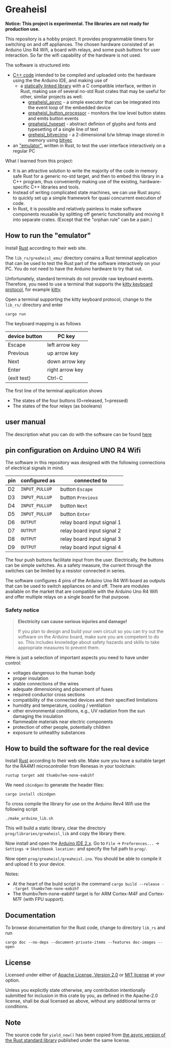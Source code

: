 # Greaheisl

**Notice: This project is experimental. The libraries are not ready for production use.**

This repository is a hobby project. It provides programmable timers for switching on and off appliances. The chosen hardware consisted of an Arduino Uno R4 Wifi, a board with relays, and some push buttons for user interaction.
So far the wifi capability of the hardware is not used.

The software is structured into 
* [C++ code](prog/greaheisl/greaheisl.ino) intended to be compiled and uploaded onto the hardware using the the Arduino IDE, and making use of
  * a [statically linked library](lib_rs/greaheisl_lib/) with a C compatible interface, written in Rust, making use of several no-std Rust crates that may be useful for other, similar projects as well:
    * [greaheisl_async](lib_rs/greaheisl_async/) - a simple executor that can be integrated into the event loop of the embedded device
    * [greaheisl_button_processor](lib_rs/greaheisl_button_processor/) - monitors the low level button states and emits button events
    * [greaheisl_typeset](lib_rs/greaheisl_typeset/) - abstract definion of glyphs and fonts and typesetting of a single line of text
    * [greheisl_bitvecimg](lib_rs/greaheisl_bitvecimg/) - a 2-dimensional b/w bitmap image stored in memory using [bitvec](https://github.com/ferrilab/bitvec)
* an ["emulator"](lib_rs/greaheisl_emu/), written in Rust, to test the user interface interactively on a regular PC 

What I learned from this project:
* It is an attractive solution to write the majority of the code in memory safe Rust for a generic no-std target, and then to embed this library in a C++ program, thus conveniently making use of the existing, hardware-specific C++ libraries and tools.
* Instead of writing complicated state machines, we can use Rust async to quickly set up a simple framework for quasi concurrent execution of code. 
* In Rust, it is possible and relatively painless to make software components reusable by splitting off generic functionality and moving it into separate crates. (Except that the "orphan rule" can be a pain.)

## How to run the "emulator" 

Install [Rust](https://www.rust-lang.org/) according to their web site.

The `lib_rs/greaheisl_emu/` directory conains a Rust terminal application that can be used to test the Rust part of the software interactively on your PC. You do not need to have the Arduino hardware to try that out. 

Unfortunately,  standard terminals do not provide raw keyboard events. Therefore, you need to use a terminal that supports the [kitty keyboard protocol](https://sw.kovidgoyal.net/kitty/keyboard-protocol/), for example [kitty](https://sw.kovidgoyal.net/kitty/).

Open a terminal supporting the kitty keyboard protocol, change to the `lib_rs/` directory and enter

```
cargo run
```

The keyboard mapping is as follows

device button | PC key 
--------------|-----------------
Escape        | left arrow key
Previous      | up arrow key
Next          | down arrow key
Enter         | right arrow key
(exit test)   | Ctrl-C

The first line of the terminal application shows
* The states of the four buttons (0=released, 1=pressed)
* The states of the four relays (as booleans)

## user manual  

The description what you can do with the software can be found [here](./user_manual.md)

## pin configuration on Arduino UNO R4 Wifi

The software in this repository was designed with the following connections of electrical signals in mind.

pin | configured as  | connected to
----|----------------|----------------------------
D2  | `INPUT_PULLUP` | button `Escape`
D3  | `INPUT_PULLUP` | button `Previous`
D4  | `INPUT_PULLUP` | button `Next`
D5  | `INPUT_PULLUP` | button `Enter`
D6  | `OUTPUT`       | relay board input signal 1
D7  | `OUTPUT`       | relay board input signal 2
D8  | `OUTPUT`       | relay board input signal 3
D9  | `OUTPUT`       | relay board input signal 4

The four push buttons facilitate input from the user.  Electrically, the buttons can be simple switches. As a safety measure, the current through the switches can be limited by a resistor connected in series.

The software configures 4 pins of the Arduino Uno R4 Wifi board as outputs that can be used to switch appliances on and off. There are modules available on the market that are compatible with the Arduino Uno R4 Wifi and offer multiple relays on a single board for that purpose.

### Safety notice

> **Electricity can cause serious injuries and damage!**
> 
> If you plan to design and build your own circuit 
> so you can try out the software on the Arduino board,
> make sure you are competent to do so. 
> This includes knowledge about safety hazards 
> and skills to take appropriate measures to prevent 
> them.

Here is just a selection of important aspects you need to have under control:
* voltages dangerous to the human body
* proper insulation
* stable connections of the wires
* adequate dimensioning and placement of fuses
* required conductor cross sections
* compatibility of the connected devices and their specified limitations 
* humidity and temperature, cooling / ventilation
* other environmental conditions, e.g., UV radiation from the sun damaging the insulation
* flammeable materials near electric components
* protection of other people, potentially children 
* exposure to unhealthy substances

## How to build the software for the real device

Install [Rust](https://www.rust-lang.org/) according to their web site.
Make sure you have a suitable target for the RA4M1 microcontroller from Renesas in your toolchain:

```
rustup target add thumbv7em-none-eabihf
``` 

We need `cbindgen` to generate the header files:

```
cargo install cbindgen
```

To cross compile the library for use on the Arduino Rev4 Wifi use the following script

```
./make_arduino_lib.sh
```


This will build a static library, clear the directory `prog/libraries/greaheisl_lib` and copy the library there.

Now install and open the [Arduino IDE 2.x](https://www.arduino.cc/en/software). Go to `File` -> `Preferences...` -> `Settings` -> `Sketchbook location:` and specify the full path to `prog/`.

Now open `prog/greaheisl/greaheisl.ino`. You should be able to compile it and upload it to your device.

Notes:

* At the heart of the build script is the command
`cargo build --release --target thumbv7em-none-eabihf`
* The thumbv7em-none-eabihf target is for ARM Cortex-M4F and Cortex-M7F (with FPU support).

## Documentation

To browse documentation for the Rust code, change to directory `lib_rs` and run

```
cargo doc --no-deps --document-private-items --features doc-images --open 
```

## License


Licensed under either of [Apache License, Version
2.0](LICENSE-APACHE) or [MIT license](LICENSE-MIT) at your option.

Unless you explicitly state otherwise, any contribution intentionally submitted
for inclusion in this crate by you, as defined in the Apache-2.0 license, shall
be dual licensed as above, without any additional terms or conditions.

## Note

The source code for `yield_now()` has been copied from
[the async version of the Rust standard library](https://github.com/async-rs/async-std) published under the same license.